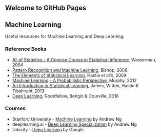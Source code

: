 ## Welcome to GitHub Pages

## Machine Learning

Useful resources for Machine Learning and Deep Learning.

### Reference Books

- [All of Statistics - A Concise Course in Statistical Inference](http://www.stat.cmu.edu/~larry/all-of-statistics/), Wasserman, 2004
- [Pattern Recognition and Machine Learning](https://www.springer.com/gp/book/9780387310732), Bishop, 2006
- [The Elements of Statistical Learning](https://web.stanford.edu/~hastie/ElemStatLearn/), Hastie et al's, 2009
- [Machine Learning - A Probabilistic Perspective](https://www.cs.ubc.ca/~murphyk/MLbook/), Murphy, 2012
- [An Introduction to Statistical Learning](http://www-bcf.usc.edu/~gareth/ISL/), James, Witten, Hastie & Tibshirani, 2013
- [Deep Learning](http://www.deeplearningbook.org/), Goodfellow, Bengio & Courville, 2016

### Courses

- Stanford University - [Machine Learning](https://www.coursera.org/learn/machine-learning) by Andrew Ng
- deeplearning.ai - [Deep Learning Specialization](https://www.deeplearning.ai/) by Andrew Ng
- Udacity - [Deep Learning](https://www.udacity.com/course/deep-learning--ud730) by Google
